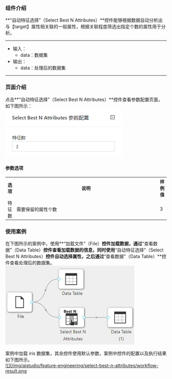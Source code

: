 ### 组件介绍
**“自动特征选择”（Select Best N Attributes）**控件能够根据数据自动分析出与【target】属性相关联的一般属性，根据关联程度筛选出指定个数的属性用于分析。

<hr/>

- 输入：
  - data：数据集
- 输出：
  - data：处理后的数据集

<hr/>


### 页面介绍
点击**“自动特征选择”（Select Best N Attributes）**控件查看参数配置页面，如下图所示：  
[ ![](/img/aistudio/feature-engineering/select-best-n-attributes/param.png) ](/img/aistudio/feature-engineering/select-best-n-attributes/param.png)

#### 参数选项
<table>
  <tr>
    <th>选项</th>
    <th width="650">说明</th>
    <th>样例值</th>
  </tr>
  <tr>
      <td>特征数</td> 
      <td>
      需要保留的属性个数
      </td> 
      <td>3</td>
  </tr>
</table>

### 使用案例
在下图所示的案例中，使用**“加载文件”（File）**控件加载数据，通过**“查看数据”（Data Table）**控件查看加载数据的信息，同时使用**“自动特征选择”（Select Best N Attributes）**控件自动选择属性，之后通过**“查看数据”（Data Table）**控件查看处理后的数据集。   
[ ![](/img/aistudio/feature-engineering/select-best-n-attributes/workflow.png) ](/img/aistudio/feature-engineering/select-best-n-attributes/workflow.png)

案例中加载 iris 数据集，其余控件使用默认参数，案例中控件的配置以及执行结果如下图所示。    
[ ![](/img/aistudio/feature-engineering/select-best-n-attributes/workflow-result.png ](/img/aistudio/feature-engineering/select-best-n-attributes/workflow-result.png)